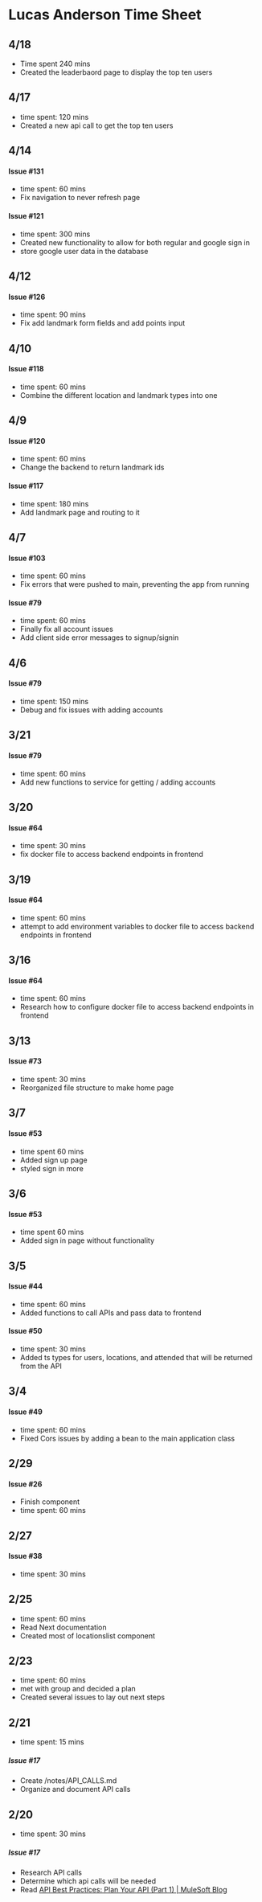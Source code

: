 # Lucas Anderson Time Sheet

## 4/18
- Time spent 240 mins
- Created the leaderbaord page to display the top ten users

## 4/17
- time spent: 120 mins
- Created a new api call to get the top ten users

## 4/14
#### Issue #131
- time spent: 60 mins
- Fix navigation to never refresh page

#### Issue #121
- time spent: 300 mins
- Created new functionality to allow for both regular and google sign in
- store google user data in the database

## 4/12
#### Issue #126
- time spent: 90 mins
- Fix add landmark form fields and add points input

## 4/10
#### Issue #118
- time spent: 60 mins
- Combine the different location and landmark types into one

## 4/9
#### Issue #120
- time spent: 60 mins
- Change the backend to return landmark ids
#### Issue #117
- time spent: 180 mins
- Add landmark page and routing to it

## 4/7
#### Issue #103
- time spent: 60 mins
- Fix errors that were pushed to main, preventing the app from running
#### Issue #79
- time spent: 60 mins
- Finally fix all account issues
- Add client side error messages to signup/signin

## 4/6
#### Issue #79
- time spent: 150 mins
- Debug and fix issues with adding accounts

## 3/21
#### Issue #79
- time spent: 60 mins
- Add new functions to service for getting / adding accounts

## 3/20
#### Issue #64
- time spent: 30 mins
- fix docker file to access backend endpoints in frontend

## 3/19
#### Issue #64
- time spent: 60 mins
- attempt to add environment variables to docker file to access backend endpoints in frontend
## 3/16
#### Issue #64
- time spent: 60 mins
- Research how to configure docker file to access backend endpoints in frontend

## 3/13
#### Issue #73
- time spent: 30 mins
- Reorganized file structure to make home page

## 3/7
#### Issue #53
- time spent 60 mins
- Added sign up page
- styled sign in more

## 3/6
#### Issue #53
- time spent 60 mins
- Added sign in page without functionality

## 3/5
#### Issue #44
- time spent: 60 mins
- Added functions to call APIs and pass data to frontend

#### Issue #50
- time spent: 30 mins
- Added ts types for users, locations, and attended that will be returned from the API

## 3/4
#### Issue #49
- time spent: 60 mins
- Fixed Cors issues by adding a bean to the main application class

## 2/29
#### Issue #26
- Finish component
- time spent: 60 mins

## 2/27
#### Issue #38
- time spent: 30 mins

## 2/25
- time spent: 60 mins
- Read Next documentation
- Created most of locationslist component

## 2/23
- time spent: 60 mins
- met with group and decided a plan
- Created several issues to lay out next steps

## 2/21
- time spent: 15 mins
##### Issue #17
- Create /notes/API_CALLS.md
- Organize and document API calls

## 2/20
- time spent: 30 mins
##### Issue #17
- Research API calls
- Determine which api calls will be needed
- Read [API Best Practices: Plan Your API (Part 1) | MuleSoft Blog](https://blogs.mulesoft.com/dev-guides/api-design/api-best-practices-series-plan/)
